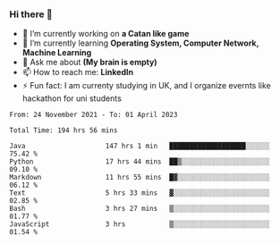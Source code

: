 ### Hi there 👋
- 🔭 I’m currently working on **a Catan like game**
- 🌱 I’m currently learning **Operating System, Computer Network, Machine Learning**
- 💬 Ask me about **(My brain is empty)**
- 📫 How to reach me: **LinkedIn**
- ⚡ Fun fact: I am currenty studying in UK, and I organize evernts like hackathon for uni students

<!--START_SECTION:waka-->

```text
From: 24 November 2021 - To: 01 April 2023

Total Time: 194 hrs 56 mins

Java                    147 hrs 1 min   ███████████████████░░░░░░   75.42 %
Python                  17 hrs 44 mins  ██▒░░░░░░░░░░░░░░░░░░░░░░   09.10 %
Markdown                11 hrs 55 mins  █▓░░░░░░░░░░░░░░░░░░░░░░░   06.12 %
Text                    5 hrs 33 mins   ▓░░░░░░░░░░░░░░░░░░░░░░░░   02.85 %
Bash                    3 hrs 27 mins   ▒░░░░░░░░░░░░░░░░░░░░░░░░   01.77 %
JavaScript              3 hrs           ▒░░░░░░░░░░░░░░░░░░░░░░░░   01.54 %
```

<!--END_SECTION:waka-->
